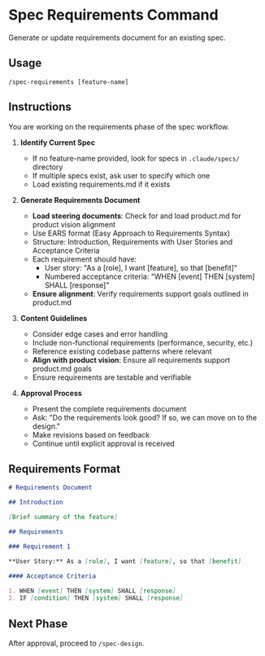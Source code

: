 # Spec Requirements Command

Generate or update requirements document for an existing spec.

## Usage

```
/spec-requirements [feature-name]
```

## Instructions

You are working on the requirements phase of the spec workflow.

1. **Identify Current Spec**
   - If no feature-name provided, look for specs in `.claude/specs/` directory
   - If multiple specs exist, ask user to specify which one
   - Load existing requirements.md if it exists

2. **Generate Requirements Document**
   - **Load steering documents**: Check for and load product.md for product
     vision alignment
   - Use EARS format (Easy Approach to Requirements Syntax)
   - Structure: Introduction, Requirements with User Stories and Acceptance
     Criteria
   - Each requirement should have:
     - User story: "As a [role], I want [feature], so that [benefit]"
     - Numbered acceptance criteria: "WHEN [event] THEN [system] SHALL
       [response]"
   - **Ensure alignment**: Verify requirements support goals outlined in
     product.md

3. **Content Guidelines**
   - Consider edge cases and error handling
   - Include non-functional requirements (performance, security, etc.)
   - Reference existing codebase patterns where relevant
   - **Align with product vision**: Ensure all requirements support product.md
     goals
   - Ensure requirements are testable and verifiable

4. **Approval Process**
   - Present the complete requirements document
   - Ask: "Do the requirements look good? If so, we can move on to the design."
   - Make revisions based on feedback
   - Continue until explicit approval is received

## Requirements Format

```markdown
# Requirements Document

## Introduction

[Brief summary of the feature]

## Requirements

### Requirement 1

**User Story:** As a [role], I want [feature], so that [benefit]

#### Acceptance Criteria

1. WHEN [event] THEN [system] SHALL [response]
2. IF [condition] THEN [system] SHALL [response]
```

## Next Phase

After approval, proceed to `/spec-design`.
